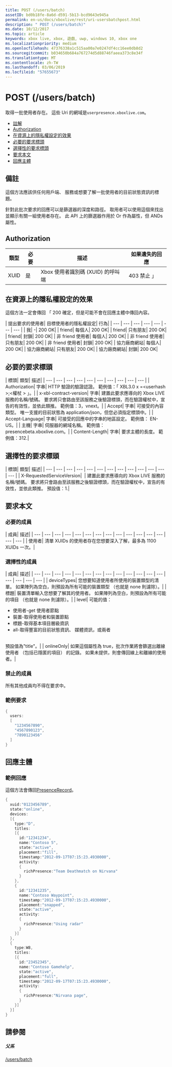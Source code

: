 ```yaml
---
title: POST (/users/batch)
assetID: bd0b18fe-8a6d-d591-5b13-bcd9643e945a
permalink: en-us/docs/xboxlive/rest/uri-usersbatchpost.html
description: " POST (/users/batch)"
ms.date: 10/12/2017
ms.topic: article
keywords: xbox live, xbox, 遊戲, uwp, windows 10, xbox one
ms.localizationpriority: medium
ms.openlocfilehash: 47376338a1c515aa00a7e0247df4cc16ee0db8d2
ms.sourcegitcommit: b034650b684a767274d5d88746faeea373c8e34f
ms.translationtype: MT
ms.contentlocale: zh-TW
ms.lasthandoff: 03/06/2019
ms.locfileid: "57655673"
---
```

# <a name="post-usersbatch"></a>POST (/users/batch)
取得一批使用者存在。
這些 Uri 的網域是`userpresence.xboxlive.com`。

  * [註解](#ID4EV)
  * [Authorization](#ID4EAB)
  * [在資源上的隱私權設定的效果](#ID4EDC)
  * [必要的要求標頭](#ID4EYF)
  * [選擇性的要求標頭](#ID4EGAAC)
  * [要求本文](#ID4EGBAC)
  * [回應主體](#ID4ESEAC)

<a id="ID4EV"></a>


## <a name="remarks"></a>備註

這個方法應該供任何用戶端、 服務或想要了解一批使用者的目前狀態資訊的標題。

針對此批次要求的回應可以是篩選器的深度和路徑。 取用者可以使用這個來找出並顯示有關一組使用者存在。 此 API 上的篩選器作用於 Or 作為屬性，但 ANDs 屬性。

<a id="ID4EAB"></a>


## <a name="authorization"></a>Authorization

| 類型| 必要| 描述| 如果遺失的回應|
| --- | --- | --- | --- |
| XUID| 是| Xbox 使用者識別碼 (XUID) 的呼叫端| 403 禁止 」|

<a id="ID4EDC"></a>


## <a name="effect-of-privacy-settings-on-resource"></a>在資源上的隱私權設定的效果

這個方法一定會傳回 「 200 確定，但是可能不會在回應主體中傳回內容。

| 提出要求的使用者| 目標使用者的隱私權設定| 行為|
| --- | --- | --- | --- | --- | --- | --- |
| 我| -| 200 OK|
| friend| 每個人| 200 OK|
| friend| 只有朋友| 200 OK|
| friend| 封鎖| 200 OK|
| 非 friend 使用者| 每個人| 200 OK|
| 非 friend 使用者| 只有朋友| 200 OK|
| 非 friend 使用者| 封鎖| 200 OK|
| 協力廠商網站| 每個人| 200 OK|
| 協力廠商網站| 只有朋友| 200 OK|
| 協力廠商網站| 封鎖| 200 OK|

<a id="ID4EYF"></a>


## <a name="required-request-headers"></a>必要的要求標頭

| 標頭| 類型| 描述|
| --- | --- | --- | --- | --- | --- | --- | --- | --- | --- |
| Authorization| 字串| HTTP 驗證的驗證認證。 範例值：「 XBL3.0 x =&lt;userhash >;&lt;權杖 > 」。|
| x-xbl-contract-version| 字串| 建置此要求應導向的 Xbox LIVE 服務的名稱/號碼。 要求將只會路由至該服務之後驗證標頭，而在驗證權杖中，宣告的有效性，並依此類推。 範例值：3，vnext。|
| Accept| 字串| 可接受的內容類型。 唯一支援的目前狀態為 application/json，但您必須指定標頭中。|
| Accept-Language| 字串| 可接受的回應中的字串的地區設定。 範例值： EN-US。|
| 主機| 字串| 伺服器的網域名稱。 範例值： presencebeta.xboxlive.com。|
| Content-Length| 字串| 要求主體的長度。 範例值：312.|

<a id="ID4EGAAC"></a>


## <a name="optional-request-headers"></a>選擇性的要求標頭

| 標頭| 類型| 描述|
| --- | --- | --- | --- | --- | --- | --- | --- | --- | --- | --- | --- | --- |
| X-RequestedServiceVersion|  | 建置此要求應導向的 Xbox LIVE 服務的名稱/號碼。 要求將只會路由至該服務之後驗證標頭，而在驗證權杖中，宣告的有效性，並依此類推。 預設值：1.|

<a id="ID4EGBAC"></a>


## <a name="request-body"></a>要求本文

<a id="ID4EMBAC"></a>


### <a name="required-members"></a>必要的成員

| 成員| 描述|
| --- | --- | --- | --- | --- | --- | --- | --- | --- | --- | --- | --- | --- | --- | --- |
| 使用者| 清單 XUIDs 的使用者存在您想要深入了解，最多為 1100 XUIDs 一次。|

<a id="ID4EHCAC"></a>


### <a name="optional-members"></a>選擇性的成員

| 成員| 描述|
| --- | --- | --- | --- | --- | --- | --- | --- | --- | --- | --- | --- | --- | --- | --- | --- | --- |
| deviceTypes| 您想要知道使用者所使用的裝置類型的清單。 如果陣列為空白，則預設為所有可能的裝置類型 （也就是 none 則濾除）。|
| 標題| 裝置清單輸入您想要了解其的使用者。 如果陣列為空白，則預設為所有可能的項目 （也就是 none 則濾除）。|
| level| 可能的值： <ul><li>使用者-get 使用者節點</li><li>裝置-取得使用者和裝置節點</li><li>標題-取得基本項目層級資訊</li><li>all-取得豐富的目前狀態資訊、 媒體資訊，或兩者</li></ul><br> 預設值為"title"。|
| onlineOnly| 如果這個屬性為 true，批次作業將會篩選出離線使用者 （包括已隱匿的項目） 的記錄。 如果未提供，則會傳回線上和離線的使用者。|

<a id="ID4E4DAC"></a>


### <a name="prohibited-members"></a>禁止的成員

所有其他成員均不得在要求中。

<a id="ID4EIEAC"></a>


### <a name="sample-request"></a>範例要求


```cpp
{
  users:
  [
    "1234567890",
    "4567890123",
    "7890123456"
  ]
}

```


<a id="ID4ESEAC"></a>


## <a name="response-body"></a>回應主體

<a id="ID4E1EAC"></a>


### <a name="sample-response"></a>範例回應

這個方法會傳回[PresenceRecord](../../json/json-presencerecord.md)。


```cpp
{
  xuid:"0123456789",
  state:"online",
  devices:
  [{
    type:"D",
    titles:
    [{
      id:"12341234",
      name:"Contoso 5",
      state:"active",
      placement:"fill",
      timestamp:"2012-09-17T07:15:23.4930000",
      activity:
      {
        richPresence:"Team Deathmatch on Nirvana"
      }
    },
    {
      id:"12341235",
      name:"Contoso Waypoint",
      timestamp:"2012-09-17T07:15:23.4930000",
      placement:"snapped",
      state:"active",
      activity:
      {
        richPresence:"Using radar"
      }
    }]
  },
  {
    type:W8,
    titles:
    [{
      id:"23452345",
      name:"Contoso Gamehelp",
      state:"active",
      placement:"full",
      timestamp:"2012-09-17T07:15:23.4930000",
      activity:
      {
        richPresence:"Nirvana page",
      }
    }]
  }]
}

```


<a id="ID4EKFAC"></a>


## <a name="see-also"></a>請參閱

<a id="ID4EMFAC"></a>


##### <a name="parent"></a>父系

[/users/batch](uri-usersbatch.md)
